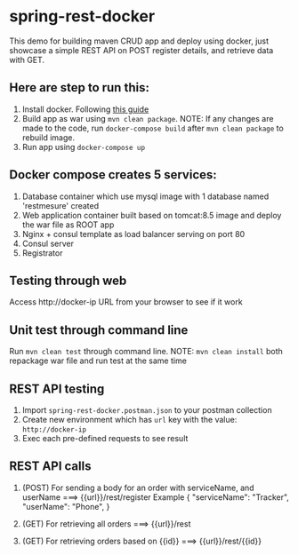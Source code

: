 # spring-rest-docker

This demo for building maven CRUD app and deploy using docker, just showcase a simple REST API on POST register details, and retrieve data with GET.

## Here are step to run this:

1. Install docker. Following [this guide](https://docs.docker.com/engine/installation/)
2. Build app as war using `mvn clean package`. NOTE: If any changes are made to the code, run `docker-compose build` after `mvn clean package` to rebuild image.
3. Run app using `docker-compose up`

## Docker compose creates 5 services:

1. Database container which use mysql image with 1 database named 'restmesure' created
2. Web application container built based on tomcat:8.5 image and deploy the war file as ROOT app
3. Nginx + consul template as load balancer serving on port 80
4. Consul server
5. Registrator

## Testing through web
Access http://docker-ip URL from your browser to see if it work

## Unit test through command line
Run `mvn clean test` through command line. NOTE: `mvn clean install` both repackage war file and run test at the same time

## REST API testing

1. Import `spring-rest-docker.postman.json` to your postman collection
2. Create new environment which has `url` key with the value: `http://docker-ip`
3. Exec each pre-defined requests to see result

## REST API calls
1. (POST) For sending a body for an order with serviceName, and userName ===> {{url}}/rest/register
	Example 
	{
		"serviceName": "Tracker",
		"userName": "Phone",
	}
	
2. (GET) For retrieving all orders ===> {{url}}/rest
3. (GET) For retrieving orders based on {{id}} ===> {{url}}/rest/{{id}}